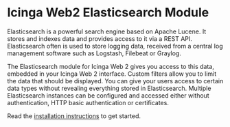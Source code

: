 #  Icinga Web2 Elasticsearch Module

Elasticsearch is a powerful search engine based on Apache Lucene. It stores and indexes data and provides access to it
via a REST API. Elasticsearch often is used to store logging data, received from a central log 
management software such as Logstash, Filebeat or Graylog.

The Elasticsearch module for Icinga Web 2 gives you access to this data, embedded in your Icinga Web 2 interface.
Custom filters allow you to limit the data that should be displayed. You can give your users access to 
certain data types without revealing everything stored in Elasticsearch. Multiple Elasticsearch instances can be
configured and accessed either without authentication, HTTP basic authentication or certificates.

Read the [installation instructions](02-Installation.md) to get started.